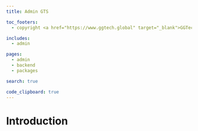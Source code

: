 ```yaml
---
title: Admin GTS

toc_footers:
  - copyright <a href="https://www.ggtech.global" target="_blank">GGTech</a> 2021 ©

includes:
  - admin

pages:
  - admin
  - backend
  - packages

search: true

code_clipboard: true
---
```


# Introduction


